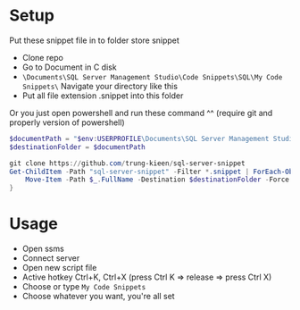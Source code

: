 # Setup
Put these snippet file in to folder store snippet
- Clone repo
- Go to Document in C disk 
- `\Documents\SQL Server Management Studio\Code Snippets\SQL\My Code Snippets\` Navigate your directory like this 
- Put all file extension .snippet into this folder

Or you just open powershell and run these command ^^ (require git and properly version of powershell)
```ps1
$documentPath = "$env:USERPROFILE\Documents\SQL Server Management Studio\Code Snippets\SQL\My Code Snippets\"
$destinationFolder = $documentPath

git clone https://github.com/trung-kieen/sql-server-snippet
Get-ChildItem -Path "sql-server-snippet" -Filter *.snippet | ForEach-Object {
    Move-Item -Path $_.FullName -Destination $destinationFolder -Force
}

```
# Usage
- Open ssms
- Connect server 
- Open new script file 
- Active hotkey Ctrl+K, Ctrl+X (press Ctrl K => release => press Ctrl X)
- Choose or type `My Code Snippets` 
- Choose whatever you want, you're all set 
